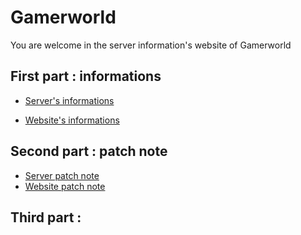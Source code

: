 # Gamerworld 

You are welcome in the server information's website of  Gamerworld

## First part : informations

 - [Server's informations](./en/serverinfo)

 - [Website's informations](./en/websiteinfo)

## Second part : patch note

 - [Server patch note](./en/serverpatch)
 - [Website patch note](./en/webpatch)

## Third part : 